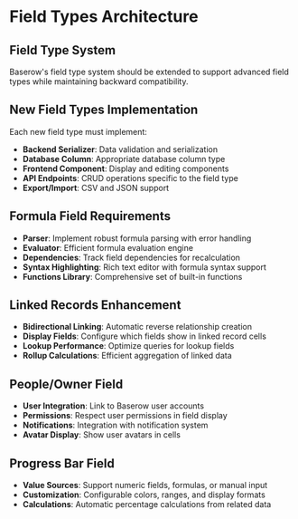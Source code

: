 # Field Types Architecture

## Field Type System
Baserow's field type system should be extended to support advanced field types while maintaining backward compatibility.

## New Field Types Implementation
Each new field type must implement:
- **Backend Serializer**: Data validation and serialization
- **Database Column**: Appropriate database column type
- **Frontend Component**: Display and editing components
- **API Endpoints**: CRUD operations specific to the field type
- **Export/Import**: CSV and JSON support

## Formula Field Requirements
- **Parser**: Implement robust formula parsing with error handling
- **Evaluator**: Efficient formula evaluation engine
- **Dependencies**: Track field dependencies for recalculation
- **Syntax Highlighting**: Rich text editor with formula syntax support
- **Functions Library**: Comprehensive set of built-in functions

## Linked Records Enhancement
- **Bidirectional Linking**: Automatic reverse relationship creation
- **Display Fields**: Configure which fields show in linked record cells
- **Lookup Performance**: Optimize queries for lookup fields
- **Rollup Calculations**: Efficient aggregation of linked data

## People/Owner Field
- **User Integration**: Link to Baserow user accounts
- **Permissions**: Respect user permissions in field display
- **Notifications**: Integration with notification system
- **Avatar Display**: Show user avatars in cells

## Progress Bar Field
- **Value Sources**: Support numeric fields, formulas, or manual input
- **Customization**: Configurable colors, ranges, and display formats
- **Calculations**: Automatic percentage calculations from related data